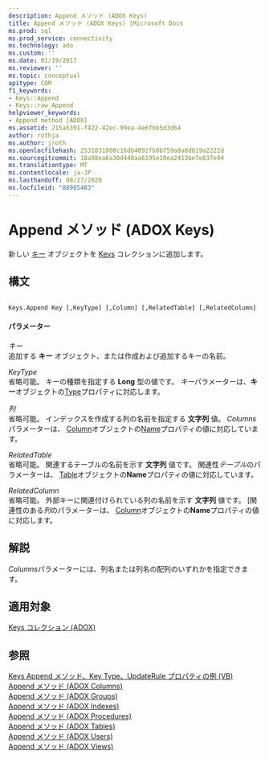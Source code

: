 ```yaml
---
description: Append メソッド (ADOX Keys)
title: Append メソッド (ADOX Keys) |Microsoft Docs
ms.prod: sql
ms.prod_service: connectivity
ms.technology: ado
ms.custom: ''
ms.date: 01/19/2017
ms.reviewer: ''
ms.topic: conceptual
apitype: COM
f1_keywords:
- Keys::Append
- Keys::raw_Append
helpviewer_keywords:
- Append method [ADOX]
ms.assetid: 215a5391-f422-42ec-99ea-4e6fbb5d3d64
author: rothja
ms.author: jroth
ms.openlocfilehash: 2531031808c16db4892fb0b759a8a8d819a2222d
ms.sourcegitcommit: 18a98ea6a30d448aa6195e10ea2413be7e837e94
ms.translationtype: MT
ms.contentlocale: ja-JP
ms.lasthandoff: 08/27/2020
ms.locfileid: "88985483"
---
```

# <a name="append-method-adox-keys"></a>Append メソッド (ADOX Keys)
新しい [キー](./key-object-adox.md) オブジェクトを [Keys](./keys-collection-adox.md) コレクションに追加します。  
  
## <a name="syntax"></a>構文  
  
```  
  
Keys.Append Key [,KeyType] [,Column] [,RelatedTable] [,RelatedColumn]  
```  
  
#### <a name="parameters"></a>パラメーター  
 *キー*  
 追加する **キー** オブジェクト、または作成および追加するキーの名前。  
  
 *KeyType*  
 省略可能。 キーの種類を指定する **Long** 型の値です。 *キー*パラメーターは、**キー**オブジェクトの[Type](./type-property-key-adox.md)プロパティに対応します。  
  
 *列*  
 省略可能。 インデックスを作成する列の名前を指定する **文字列** 値。 *Columns*パラメーターは、 [Column](./column-object-adox.md)オブジェクトの[Name](./name-property-adox.md)プロパティの値に対応しています。  
  
 *RelatedTable*  
 省略可能。 関連するテーブルの名前を示す **文字列** 値です。 関連性*テーブル*のパラメーターは、 [Table](./table-object-adox.md)オブジェクトの**Name**プロパティの値に対応しています。  
  
 *RelatedColumn*  
 省略可能。 外部キーに関連付けられている列の名前を示す **文字列** 値です。 [関連性のある*列*のパラメーターは、 [Column](./column-object-adox.md)オブジェクトの**Name**プロパティの値に対応します。  
  
## <a name="remarks"></a>解説  
 *Columns*パラメーターには、列名または列名の配列のいずれかを指定できます。  
  
## <a name="applies-to"></a>適用対象  
 [Keys コレクション (ADOX)](./keys-collection-adox.md)  
  
## <a name="see-also"></a>参照  
 [Keys Append メソッド、Key Type、UpdateRule プロパティの例 (VB)](./keys-append-method-key-type-relatedcolumn-relatedtable-example-vb.md)   
 [Append メソッド (ADOX Columns)](./append-method-adox-columns.md)   
 [Append メソッド (ADOX Groups)](./append-method-adox-groups.md)   
 [Append メソッド (ADOX Indexes)](./append-method-adox-indexes.md)   
 [Append メソッド (ADOX Procedures)](./append-method-adox-procedures.md)   
 [Append メソッド (ADOX Tables)](./append-method-adox-tables.md)   
 [Append メソッド (ADOX Users)](./append-method-adox-users.md)   
 [Append メソッド (ADOX Views)](./append-method-adox-views.md)